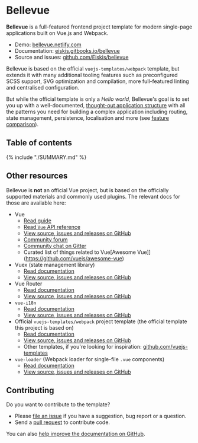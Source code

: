 
# Bellevue

**Bellevue** is a full-featured frontend project template for modern single-page applications built on Vue.js and Webpack.

- Demo: [bellevue.netlify.com](https://bellevue.netlify.com/demo)
- Documentation: [eiskis.gitbooks.io/bellevue](https://eiskis.gitbooks.io/bellevue/)
- Source and issues: [github.com/Eiskis/bellevue](https://github.com/Eiskis/bellevue)

Bellevue is based on the official `vuejs-templates/webpack` template, but extends it with many additional tooling features such as preconfigured SCSS support, SVG optimization and compilation, more full-featured linting and centralised configuration.

But while the official template is only a _Hello world_, Bellevue's goal is to set you up with a well-documented, [thought-out application structure](./app/overview.md) with all the patterns you need for building a complex application including routing, state management, persistence, localisation and more (see [feature comparison](./overview/comparison.md)).

## Table of contents

{% include "./SUMMARY.md" %}

## Other resources

Bellevue is **not** an official Vue project, but is based on the officially supported materials and commonly used plugins. The relevant docs for those are available here:

- Vue
	- [Read guide](https://vuejs.org/guide/)
	- [Read `Vue` API reference](https://vuejs.org/api/)
	- [View source, issues and releases on GitHub](https://github.com/vuejs/vue)
	- [Community forum](https://forum.vuejs.org/)
	- [Community chat on Gitter](https://gitter.im/vuejs/vue)
	- Curated list of things related to Vue[Awesome Vue]](https://github.com/vuejs/awesome-vue)
- Vuex (state management library)
	- [Read documentation](https://vuex.vuejs.org/en/)
	- [View source, issues and releases on GitHub](https://github.com/vuejs/vuex)
- Vue Router
	- [Read documentation](https://router.vuejs.org/en/)
	- [View source, issues and releases on GitHub](https://github.com/vuejs/vue-router)
- `vue-i18n`
	- [Read documentation](https://kazupon.github.io/vue-i18n/en/)
	- [View source, issues and releases on GitHub](https://github.com/kazupon/vue-i18n)
- Official `vuejs-templates/webpack` project template (the official template this project is based on)
	- [Read documentation](http://vuejs-templates.github.io/webpack/)
	- [View source, issues and releases on GitHub](https://github.com/vuejs-templates/webpack)
	- Other templates, if you're looking for inspiration: [github.com/vuejs-templates](https://github.com/vuejs-templates)
- `vue-loader` (Webpack loader for single-file `.vue` components)
	- [Read documentation](http://vuejs.github.io/vue-loader/en/)
	- [View source, issues and releases on GitHub](https://github.com/vuejs/vue-loader)

## Contributing

Do you want to contribute to the template?

- Please [file an issue](https://github.com/Eiskis/bellevue/issues) if you have a suggestion, bug report or a question.
- Send a [pull request](https://github.com/Eiskis/bellevue/pulls) to contribute code.

You can also [help improve the documentation on GitHub](https://github.com/Eiskis/bellevue-docs).
